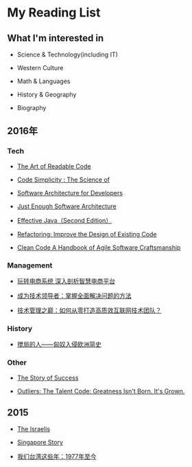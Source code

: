 # My Reading List


## What I'm interested in
* Science & Technology(including IT)

* Western Culture

* Math & Languages

* History & Geography

* Biography

## 2016年

### Tech

* [The Art of Readable Code](http://item.jd.com/11020839.html)

* [Code Simplicity : The Science of](http://item.jd.com/11151358.html)

* [Software Architecture for Developers](http://item.jd.com/11586611.html)

* [Just Enough Software Architecture](http://item.jd.com/11306502.html)

* [Effective Java（Second Edition）](http://item.jd.com/10058902.html)

* [Refactoring: Improve the Design of Existing Code](http://item.jd.com/11728740.html)

* [Clean Code A Handbook of Agile Software Craftsmanship](http://item.jd.com/10064006.html)

### Management

* [玩转电商系统 深入剖析智慧电商平台](http://item.jd.com/11560667.html)

* [成为技术领导者：掌握全面解决问题的方法](http://item.jd.com/11706334.html)

* [技术管理之巅：如何从零打造高质效互联网技术团队？](http://item.jd.com/11715756.html)

### History

* [搅局的人——匈奴入侵欧洲简史](http://e.jd.com/30214433.html)

### Other

* [The Story of Success](http://item.jd.com/11432501.html)

* [Outliers: The Talent Code: Greatness Isn't Born. It's Grown.](http://item.jd.com/11772278.html)

## 2015

* [The Israelis](http://item.jd.com/10038890.html)

* [Singapore Story](http://e.jd.com/30164581.html)

* [我们台湾这些年：1977年至今](https://item.jd.com/60057334514.html)



